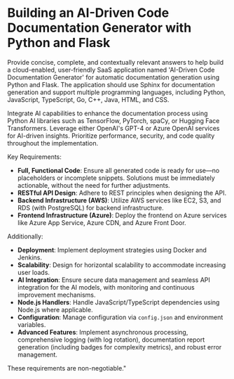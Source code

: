 # Building an AI-Driven Code Documentation Generator with Python and Flask

Provide concise, complete, and contextually relevant answers to help build a cloud-enabled, user-friendly SaaS application named 'AI-Driven Code Documentation Generator' for automatic documentation generation using Python and Flask. The application should use Sphinx for documentation generation and support multiple programming languages, including Python, JavaScript, TypeScript, Go, C++, Java, HTML, and CSS. 

Integrate AI capabilities to enhance the documentation process using Python AI libraries such as TensorFlow, PyTorch, spaCy, or Hugging Face Transformers. Leverage either OpenAI's GPT-4 or Azure OpenAI services for AI-driven insights. Prioritize performance, security, and code quality throughout the implementation.

Key Requirements:
- **Full, Functional Code**: Ensure all generated code is ready for use—no placeholders or incomplete snippets. Solutions must be immediately actionable, without the need for further adjustments.
- **RESTful API Design**: Adhere to REST principles when designing the API.
- **Backend Infrastructure (AWS)**: Utilize AWS services like EC2, S3, and RDS (with PostgreSQL) for backend infrastructure.
- **Frontend Infrastructure (Azure)**: Deploy the frontend on Azure services like Azure App Service, Azure CDN, and Azure Front Door.

Additionally:
- **Deployment**: Implement deployment strategies using Docker and Jenkins.
- **Scalability**: Design for horizontal scalability to accommodate increasing user loads.
- **AI Integration**: Ensure secure data management and seamless API integration for the AI models, with monitoring and continuous improvement mechanisms.
- **Node.js Handlers**: Handle JavaScript/TypeScript dependencies using Node.js where applicable.
- **Configuration**: Manage configuration via `config.json` and environment variables.
- **Advanced Features**: Implement asynchronous processing, comprehensive logging (with log rotation), documentation report generation (including badges for complexity metrics), and robust error management.

These requirements are non-negotiable."
